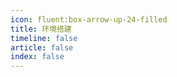 ```yaml
---
icon: fluent:box-arrow-up-24-filled
title: 环境搭建
timeline: false
article: false
index: false
---
```


```component Catalog
```
